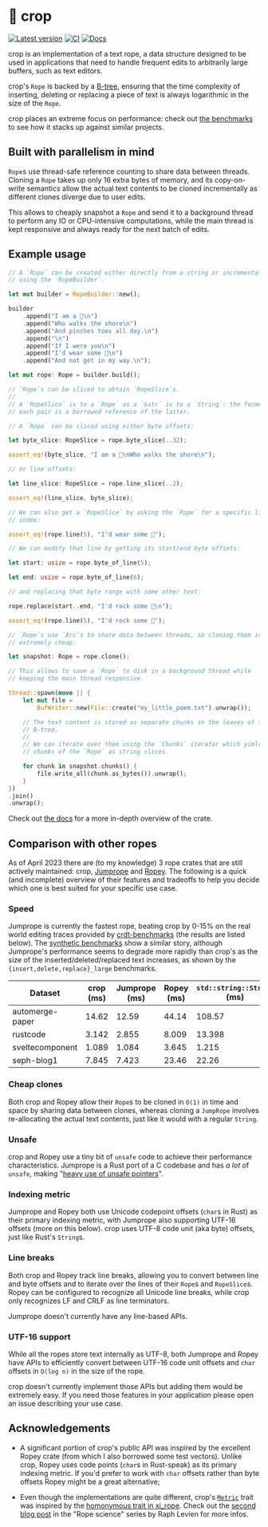 # 🌾 crop

[![Latest version]](https://crates.io/crates/crop)
[![CI]](https://github.com/noib3/crop/actions)
[![Docs]](https://docs.rs/crop)

[Latest version]: https://img.shields.io/crates/v/crop.svg
[CI]: https://github.com/noib3/crop/actions/workflows/ci.yml/badge.svg
[Docs]: https://docs.rs/crop/badge.svg

crop is an implementation of a text rope, a data structure designed to be used
in applications that need to handle frequent edits to arbitrarily large
buffers, such as text editors.

crop's `Rope` is backed by a [B-tree](https://en.wikipedia.org/wiki/B-tree),
ensuring that the time complexity of inserting, deleting or replacing a piece
of text is always logarithmic in the size of the `Rope`.

crop places an extreme focus on performance: check out [the
benchmarks][synthetic-benches] to see how it stacks up against similar
projects.

## Built with parallelism in mind

`Rope`s use thread-safe reference counting to share data between threads.
Cloning a `Rope` takes up only 16 extra bytes of memory, and its copy-on-write
semantics allow the actual text contents to be cloned incrementally as
different clones diverge due to user edits.

This allows to cheaply snapshot a `Rope` and send it to a background thread to
perform any IO or CPU-intensive computations, while the main thread is kept
responsive and always ready for the next batch of edits.

## Example usage

```rust
// A `Rope` can be created either directly from a string or incrementally
// using the `RopeBuilder`.

let mut builder = RopeBuilder::new();

builder
    .append("I am a 🦀\n")
    .append("Who walks the shore\n")
    .append("And pinches toes all day.\n")
    .append("\n")
    .append("If I were you\n")
    .append("I'd wear some 👟\n")
    .append("And not get in my way.\n");

let mut rope: Rope = builder.build();

// `Rope`s can be sliced to obtain `RopeSlice`s.
//
// A `RopeSlice` is to a `Rope` as a `&str` is to a `String`: the former in
// each pair is a borrowed reference of the latter.

// A `Rope` can be sliced using either byte offsets:

let byte_slice: RopeSlice = rope.byte_slice(..32);

assert_eq!(byte_slice, "I am a 🦀\nWho walks the shore\n");

// or line offsets:

let line_slice: RopeSlice = rope.line_slice(..2);

assert_eq!(line_slice, byte_slice);

// We can also get a `RopeSlice` by asking the `Rope` for a specific line
// index:

assert_eq!(rope.line(5), "I'd wear some 👟");

// We can modify that line by getting its start/end byte offsets:

let start: usize = rope.byte_of_line(5);

let end: usize = rope.byte_of_line(6);

// and replacing that byte range with some other text:

rope.replace(start..end, "I'd rock some 👠\n");

assert_eq!(rope.line(5), "I'd rock some 👠");

// `Rope`s use `Arc`s to share data between threads, so cloning them is
// extremely cheap.

let snapshot: Rope = rope.clone();

// This allows to save a `Rope` to disk in a background thread while
// keeping the main thread responsive.

thread::spawn(move || {
    let mut file =
        BufWriter::new(File::create("my_little_poem.txt").unwrap());

    // The text content is stored as separate chunks in the leaves of the
    // B-tree.
    //
    // We can iterate over them using the `Chunks` iterator which yields the
    // chunks of the `Rope` as string slices.

    for chunk in snapshot.chunks() {
        file.write_all(chunk.as_bytes()).unwrap();
    }
})
.join()
.unwrap();
```

Check out [the docs](https://docs.rs/crop) for a more in-depth overview of the
crate.

## Comparison with other ropes

As of April 2023 there are (to my knowledge) 3 rope crates that are still
actively maintained: crop, [Jumprope][jumprope] and [Ropey][ropey]. The
following is a quick (and incomplete) overview of their features and tradeoffs
to help you decide which one is best suited for your specific use case.

### Speed

Jumprope is currently the fastest rope, beating crop by 0-15% on the real world
editing traces provided by [crdt-benchmarks] (the results are listed below).
The [synthetic benchmarks][synthetic-benches] show a similar story, although
Jumprope's performance seems to degrade more rapidly than crop's as the size of
the inserted/deleted/replaced text increases, as shown by the
`{insert,delete,replace}_large` benchmarks.

| Dataset         | crop (ms) | Jumprope (ms) | Ropey (ms) | `std::string::String` (ms) |
|-----------------|-----------|---------------|------------|----------------------------|
| automerge-paper | 14.62     | 12.59         | 44.14      | 108.57                     |
| rustcode        | 3.142     | 2.855         | 8.009      | 13.398                     |
| sveltecomponent | 1.089     | 1.084         | 3.645      | 1.215                      |
| seph-blog1      | 7.845     | 7.423         | 23.46      | 22.26                      |

### Cheap clones

Both crop and Ropey allow their `Rope`s to be cloned in `O(1)` in time and
space by sharing data between clones, whereas cloning a `JumpRope` involves
re-allocating the actual text contents, just like it would with a regular
`String`.

### Unsafe

crop and Ropey use a tiny bit of `unsafe` code to achieve their performance
characteristics. Jumprope is a Rust port of a C codebase and has *a lot* of
`unsafe`, making
"[heavy use of unsafe pointers](https://github.com/josephg/jumprope-rs/blob/master/src/jumprope.rs#L6-L8)".

### Indexing metric

Jumprope and Ropey both use Unicode codepoint offsets (`char`s in Rust) as
their primary indexing metric, with Jumprope also supporting UTF-16 offsets
(more on this below). crop uses UTF-8 code unit (aka byte) offsets, just like
Rust's `String`s.

### Line breaks

Both crop and Ropey track line breaks, allowing you to convert between line and
byte offsets and to iterate over the lines of their `Rope`s and `RopeSlice`s.
Ropey can be configured to recognize all Unicode line breaks, while crop only
recognizes LF and CRLF as line terminators.

Jumprope doesn't currently have any line-based APIs.

### UTF-16 support

While all the ropes store text internally as UTF-8, both Jumprope and Ropey
have APIs to efficiently convert between UTF-16 code unit offsets and `char`
offsets in `O(log n)` in the size of the rope.

crop doesn't currently implement those APIs but adding them would be extremely
easy. If you need those features in your application please open an issue
describing your use case.


## Acknowledgements

- A significant portion of crop's public API was inspired by the excellent
  Ropey crate (from which I also borrowed some test vectors). Unlike crop,
  Ropey uses code points (`char`s in Rust-speak) as its primary indexing
  metric. If you'd prefer to work with `char` offsets rather than byte offsets
  Ropey might be a great alternative;

- Even though the implementations are quite different, crop's
  [`Metric`][crop-metric] trait was inspired by the [homonymous trait in
  xi_rope][xi-rope-metric]. Check out the [second blog post][rope-science-2] in
  the "Rope science" series by Raph Levien for more infos.

[crdt-benchmarks]: https://github.com/josephg/crdt-benchmarks
[crop-metric]: https://github.com/noib3/crop/blob/21638ed46864b140ad52f41449f1274b15ca3eb2/src/tree/traits.rs#L71-L92
[jumprope]: https://github.com/josephg/jumprope-rs
[rope-science-2]: https://xi-editor.io/docs/rope_science_02.html
[ropey]: https://github.com/cessen/ropey
[synthetic-benches]: https://github.com/noib3/crop/blob/main/BENCHMARKS.md
[xi-rope-metric]: https://docs.rs/xi-rope/latest/xi_rope/tree/trait.Metric.html
